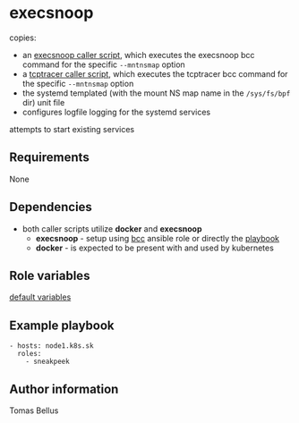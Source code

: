 # execsnoop

copies:
- an [execsnoop caller script](templates/execsnoop/caller.sh.j2), which executes the execsnoop bcc command for the specific `--mntnsmap` option
- a [tcptracer caller script](templates/tcptracer/caller.sh.j2), which executes the tcptracer bcc command for the specific `--mntnsmap` option
- the systemd templated (with the mount NS map name in the `/sys/fs/bpf` dir) unit file
- configures logfile logging for the systemd services

attempts to start existing services

## Requirements

None

## Dependencies

- both caller scripts utilize **docker** and **execsnoop**
    - **execsnoop** - setup using [bcc](../bcc) ansible role or directly the [playbook](../../playbooks/bcc.yml)
    - **docker** - is expected to be present with and used by kubernetes

## Role variables

[default variables](defaults/main.yml)

## Example playbook

    - hosts: node1.k8s.sk
      roles:
        - sneakpeek

## Author information

Tomas Bellus

